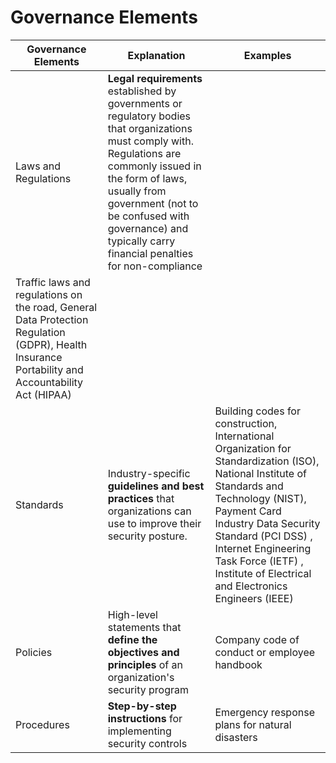 # Governance Elements
| Governance Elements | Explanation                                                                 | Examples        |
|---------------------|-----------------------------------------------------------------------------|---------------------------------|
| Laws and Regulations| **Legal requirements** established by governments or regulatory bodies that organizations must comply with. Regulations are commonly issued in the form of laws, usually from government (not to be confused with governance) and typically carry financial penalties for non-compliance
 | Traffic laws and regulations on the road, General Data Protection Regulation (GDPR), Health Insurance Portability and Accountability Act (HIPAA) |
| Standards           | Industry-specific **guidelines and best practices** that organizations can use to improve their security posture. | Building codes for construction, International Organization for Standardization (ISO), National Institute of Standards and Technology (NIST),  Payment Card Industry Data Security Standard (PCI DSS) , Internet Engineering Task Force (IETF) , Institute of Electrical and Electronics Engineers (IEEE) |
| Policies            | High-level statements that **define the objectives and principles** of an organization's security program | Company code of conduct or employee handbook |
| Procedures          | **Step-by-step instructions** for implementing security controls   | Emergency response plans for natural disasters |

